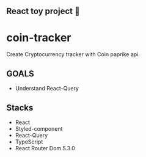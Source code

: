 ## React toy project 🧸

# coin-tracker

Create Cryptocurrency tracker with Coin paprike api.

## GOALS
- Understand React-Query

## Stacks
- React
- Styled-component
- React-Query
- TypeScript
- React Router Dom 5.3.0
